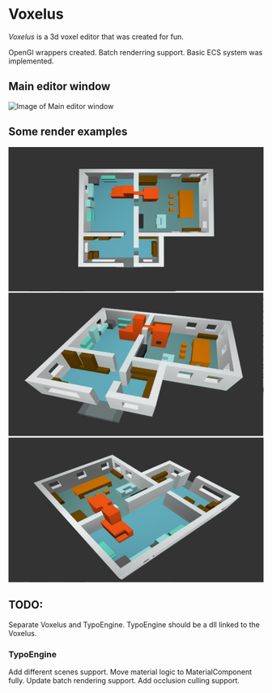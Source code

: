 # Voxelus

*Voxelus* is a 3d voxel editor that was created for fun.

OpenGl wrappers created. Batch renderring support. Basic ECS system was implemented.

## Main editor window

![Image of  Main editor window](readme/editor_window.jpeg)

## Some render examples

![Image of House Render Top](readme/house_top.jpeg)
![Image of House Render Front](readme/house_frontside.jpeg)
![Image of House Render Back](readme/house_backside.jpeg)

## TODO:
Separate Voxelus and TypoEngine. TypoEngine should be a dll linked to the Voxelus.

### TypoEngine
Add different scenes support.
Move material logic to MaterialComponent fully.
Update batch rendering support.
Add occlusion culling support.
